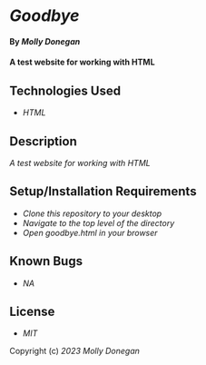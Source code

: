 # _Goodbye_

#### By _**Molly Donegan**_

#### A test website for working with HTML

## Technologies Used

* _HTML_

## Description

_A test website for working with HTML_

## Setup/Installation Requirements

* _Clone this repository to your desktop_
* _Navigate to the top level of the directory_
* _Open goodbye.html in your browser_

## Known Bugs

* _NA_

## License

* _MIT_

Copyright (c) _2023_ _Molly Donegan_
